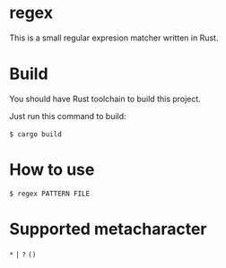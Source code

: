 # regex
This is a small regular expresion matcher written in Rust.

# Build
You should have Rust toolchain to build this project.

Just run this command to build:\
\
`$ cargo build`
# How to use
`$ regex PATTERN FILE`
# Supported metacharacter
`*` `|` `?` `()`

